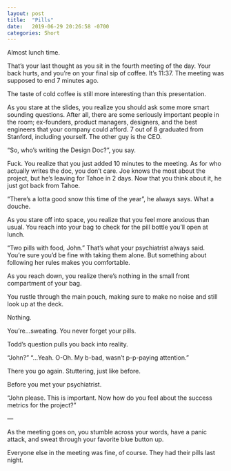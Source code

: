 ```yaml
---
layout: post
title:  "Pills"
date:   2019-06-29 20:26:58 -0700
categories: Short
---
```

Almost lunch time.

That’s your last thought as you sit in the fourth meeting of the day. Your back hurts, and you’re on your final sip of coffee. It’s 11:37. The meeting was supposed to end 7 minutes ago.

The taste of cold coffee is still more interesting than this presentation.

As you stare at the slides, you realize you should ask some more smart sounding questions. After all, there are some seriously important people in the room; ex-founders, product managers, designers, and the best engineers that your company could afford. 7 out of 8  graduated from Stanford, including yourself. The other guy is the CEO.

“So, who’s writing the Design Doc?”, you say.

Fuck. You realize that you just added 10 minutes to the meeting. As for who actually writes the doc, you don’t care. Joe knows the most about the project, but he’s leaving for Tahoe in 2 days. Now that you think about it, he just got back from Tahoe.

“There’s a lotta good snow this time of the year”, he always says. What a douche.

As you stare off into space, you realize that you feel more anxious than usual. You reach into your bag to check for the pill bottle you’ll open at lunch.

“Two pills with food, John.” That’s what your psychiatrist always said. You’re sure you’d be fine with taking them alone. But something about following her rules makes you comfortable.

As you reach down, you realize there’s nothing in the small front compartment of your bag.

You rustle through the main pouch, making sure to make no noise and still look up at the deck.

Nothing.

You’re…sweating. You never forget your pills.

Todd’s question pulls you back into reality.

“John?”
“…Yeah. O-Oh. My b-bad, wasn’t p-p-paying attention.”

There you go again. Stuttering, just like before.

Before you met your psychiatrist.

“John please. This is important. Now how do you feel about the success metrics for the project?”

—

As the meeting goes on, you stumble across your words, have a panic attack, and sweat through your favorite blue button up.

Everyone else in the meeting was fine, of course. They had their pills last night.
